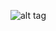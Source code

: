 ![alt tag](https://raw.githubusercontent.com/periakiva/Bag-of-Words/results/confusionmatrix.png.png)
